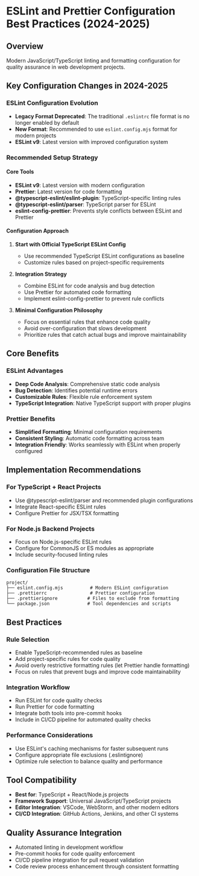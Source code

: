 # ESLint and Prettier Configuration Best Practices (2024-2025)

## Overview
Modern JavaScript/TypeScript linting and formatting configuration for quality assurance in web development projects.

## Key Configuration Changes in 2024-2025

### ESLint Configuration Evolution
- **Legacy Format Deprecated**: The traditional `.eslintrc` file format is no longer enabled by default
- **New Format**: Recommended to use `eslint.config.mjs` format for modern projects
- **ESLint v9**: Latest version with improved configuration system

### Recommended Setup Strategy

#### Core Tools
- **ESLint v9**: Latest version with modern configuration
- **Prettier**: Latest version for code formatting
- **@typescript-eslint/eslint-plugin**: TypeScript-specific linting rules
- **@typescript-eslint/parser**: TypeScript parser for ESLint
- **eslint-config-prettier**: Prevents style conflicts between ESLint and Prettier

#### Configuration Approach
1. **Start with Official TypeScript ESLint Config**
   - Use recommended TypeScript ESLint configurations as baseline
   - Customize rules based on project-specific requirements

2. **Integration Strategy**
   - Combine ESLint for code analysis and bug detection
   - Use Prettier for automated code formatting
   - Implement eslint-config-prettier to prevent rule conflicts

3. **Minimal Configuration Philosophy**
   - Focus on essential rules that enhance code quality
   - Avoid over-configuration that slows development
   - Prioritize rules that catch actual bugs and improve maintainability

## Core Benefits

### ESLint Advantages
- **Deep Code Analysis**: Comprehensive static code analysis
- **Bug Detection**: Identifies potential runtime errors
- **Customizable Rules**: Flexible rule enforcement system
- **TypeScript Integration**: Native TypeScript support with proper plugins

### Prettier Benefits
- **Simplified Formatting**: Minimal configuration requirements
- **Consistent Styling**: Automatic code formatting across team
- **Integration Friendly**: Works seamlessly with ESLint when properly configured

## Implementation Recommendations

### For TypeScript + React Projects
- Use @typescript-eslint/parser and recommended plugin configurations
- Integrate React-specific ESLint rules
- Configure Prettier for JSX/TSX formatting

### For Node.js Backend Projects
- Focus on Node.js-specific ESLint rules
- Configure for CommonJS or ES modules as appropriate
- Include security-focused linting rules

### Configuration File Structure
```
project/
├── eslint.config.mjs          # Modern ESLint configuration
├── .prettierrc                # Prettier configuration
├── .prettierignore           # Files to exclude from formatting
└── package.json              # Tool dependencies and scripts
```

## Best Practices

### Rule Selection
- Enable TypeScript-recommended rules as baseline
- Add project-specific rules for code quality
- Avoid overly restrictive formatting rules (let Prettier handle formatting)
- Focus on rules that prevent bugs and improve code maintainability

### Integration Workflow
- Run ESLint for code quality checks
- Run Prettier for code formatting
- Integrate both tools into pre-commit hooks
- Include in CI/CD pipeline for automated quality checks

### Performance Considerations
- Use ESLint's caching mechanisms for faster subsequent runs
- Configure appropriate file exclusions (.eslintignore)
- Optimize rule selection to balance quality and performance

## Tool Compatibility
- **Best for**: TypeScript + React/Node.js projects
- **Framework Support**: Universal JavaScript/TypeScript projects
- **Editor Integration**: VSCode, WebStorm, and other modern editors
- **CI/CD Integration**: GitHub Actions, Jenkins, and other CI systems

## Quality Assurance Integration
- Automated linting in development workflow
- Pre-commit hooks for code quality enforcement
- CI/CD pipeline integration for pull request validation
- Code review process enhancement through consistent formatting